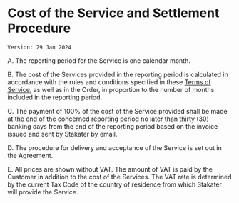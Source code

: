 # Cost of the Service and Settlement Procedure

`Version: 29 Jan 2024`

A. The reporting period for the Service is one calendar month.

B. The cost of the Services provided in the reporting period is calculated in accordance with the rules and conditions specified in these [Terms of Service](./general-provisions.md), as well as in the Order, in proportion to the number of months included in the reporting period.

C. The payment of 100% of the cost of the Service provided shall be made at the end of the concerned reporting period no later than thirty (30) banking days from the end of the reporting period based on the invoice issued and sent by Stakater by email.

D. The procedure for delivery and acceptance of the Service is set out in the Agreement.

E. All prices are shown without VAT. The amount of VAT is paid by the Customer in addition to the cost of the Services. The VAT rate is determined by the current Tax Code of the country of residence from which Stakater will provide the Service.
